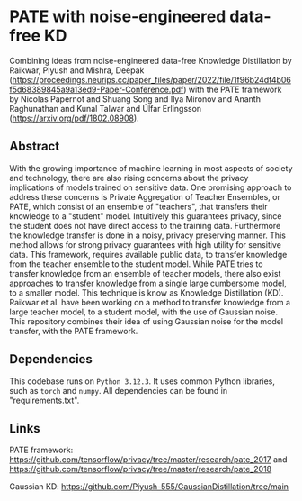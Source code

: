 # PATE with noise-engineered data-free KD

Combining ideas from noise-engineered data-free Knowledge Distillation by Raikwar, Piyush and Mishra, Deepak (https://proceedings.neurips.cc/paper_files/paper/2022/file/1f96b24df4b06f5d68389845a9a13ed9-Paper-Conference.pdf)  with the PATE framework by Nicolas Papernot and Shuang Song and Ilya Mironov and Ananth Raghunathan and Kunal Talwar and Úlfar Erlingsson (https://arxiv.org/pdf/1802.08908).

## Abstract 

With the growing importance of machine learning in most aspects of society and technology, there are also rising concerns about the privacy implications of models trained on sensitive data. One promising approach to address these concerns is Private Aggregation of Teacher Ensembles, or PATE, which consist of an ensemble of "teachers", that transfers their knowledge to a "student" model. Intuitively this guarantees privacy, since the student does not have direct access to the training data. Furthermore the knowledge transfer is done in a noisy, privacy preserving manner. This method allows for strong privacy guarantees with high utility for sensitive data. This framework, requires available public data, to transfer knowledge from the teacher ensemble to the student model. 
While PATE tries to transfer knowledge from an ensemble of teacher models, there also exist approaches to transfer knowledge from a single large cumbersome model, to a smaller model. This technique is know as Knowledge Distillation (KD). Raikwar et al. have been working on a method to transfer knowledge from a large teacher model, to a student model, with the use of Gaussian noise. This repository combines their idea of using Gaussian noise for the model transfer, with the PATE framework.

## Dependencies

This codebase runs on `Python 3.12.3`. It uses common Python libraries, such as `torch` and `numpy`. All dependencies can be found in "requirements.txt".



## Links

PATE framework: https://github.com/tensorflow/privacy/tree/master/research/pate_2017 and https://github.com/tensorflow/privacy/tree/master/research/pate_2018

Gaussian KD: https://github.com/Piyush-555/GaussianDistillation/tree/main